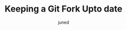 ---
layout: post
title:  "Keeping a Git Fork Upto date"
description: "Keeping a Git Fork Upto date"
author: juned
categories: [ git ]
tags: [git]
image: assets/images/git.jpg
featured: true
hidden: true
#rating: 4.5
---